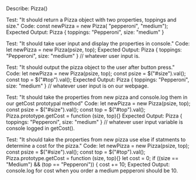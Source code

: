 Describe: Pizza()

Test: "It should return a Pizza object with two properties, toppings and size."
Code: const newPizza = new Pizza( "pepperoni", "medium");
Expected Output: Pizza { toppings: "Pepperoni", size: "medium" }

Test: "It should take user input and display the properties in console."
Code: let newPizza = new Pizza(psize, top);
Expected Output: Pizza { toppings: "Pepperoni", size: "medium" } // whatever user input is.

Test: "It should output the pizza object to the user after button press."
Code: let newPizza = new Pizza(psize, top);
const psize = $("#size").val();
const top = $("#top").val();
Expected Output: Pizza { toppings: "Pepperoni", size: "medium" } // whatever user input is on our webpage.

Test: "It should take the properties from new pizza and console.log them in our getCost prototypal method"
Code: let newPizza = new Pizza(psize, top);
const psize = $("#size").val();
const top = $("#top").val();
Pizza.prototype.getCost = function (size, top){}
Expected Output: Pizza { toppings: "Pepperoni", size: "medium" } // whatever user input variable is console logged in getCost().

Test: "It should take the properties from new pizza use else if statments to determine a cost for the pizza."
Code: let newPizza = new Pizza(psize, top);
const psize = $("#size").val();
const top = $("#top").val();
Pizza.prototype.getCost = function (size, top){}
let cost = 0;
if ((size == "Medium") && (top == "Pepperoni")) {
cost += 10;
Expected Output: console.log for cost when you order a medium pepperoni should be 10.
